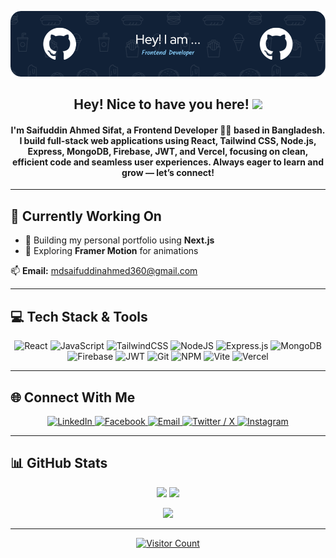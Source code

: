 <!-- Banner -->
<p align="center">
  <img src="./banner-img.png" alt="Banner Image" />
</p>

<div align="center">
  <h2>Hey! Nice to have you here! <img src="https://raw.githubusercontent.com/Sifat2245/Sifat2245/main/wave.gif" width="30px" /></h2>
  <h4>I'm Saifuddin Ahmed Sifat, a Frontend Developer 👨‍💻 based in Bangladesh. I build full-stack web applications using React, Tailwind CSS, Node.js, Express, MongoDB, Firebase, JWT, and Vercel, focusing on clean, efficient code and seamless user experiences. Always eager to learn and grow — let’s connect!</h4>
</div>

---

## 🚀 Currently Working On

- 🔭 Building my personal portfolio using **Next.js**
- 🎯 Exploring **Framer Motion** for animations


📫 **Email:** mdsaifuddinahmed360@gmail.com

---

## 💻 Tech Stack & Tools

<p align="center">
  <img src="https://img.shields.io/badge/React-20232A?style=for-the-badge&logo=react&logoColor=61DAFB" alt="React"/>
  <img src="https://img.shields.io/badge/JavaScript-F7DF1E?style=for-the-badge&logo=javascript&logoColor=black" alt="JavaScript"/>
  <img src="https://img.shields.io/badge/Tailwind_CSS-38B2AC?style=for-the-badge&logo=tailwind-css&logoColor=white" alt="TailwindCSS"/>
  <img src="https://img.shields.io/badge/Node.js-339933?style=for-the-badge&logo=nodedotjs&logoColor=white" alt="NodeJS"/>
  <img src="https://img.shields.io/badge/Express.js-000000?style=for-the-badge&logo=express&logoColor=white" alt="Express.js"/>
  <img src="https://img.shields.io/badge/MongoDB-4EA94B?style=for-the-badge&logo=mongodb&logoColor=white" alt="MongoDB"/>
  <img src="https://img.shields.io/badge/Firebase-FFCA28?style=for-the-badge&logo=firebase&logoColor=black" alt="Firebase"/>
  <img src="https://img.shields.io/badge/JWT-000000?style=for-the-badge&logo=jsonwebtokens&logoColor=white" alt="JWT"/>
  <img src="https://img.shields.io/badge/Git-F05032?style=for-the-badge&logo=git&logoColor=white" alt="Git"/>
  <img src="https://img.shields.io/badge/NPM-CB3837?style=for-the-badge&logo=npm&logoColor=white" alt="NPM"/>
  <img src="https://img.shields.io/badge/Vite-646CFF?style=for-the-badge&logo=vite&logoColor=white" alt="Vite"/>
  <img src="https://img.shields.io/badge/Vercel-000000?style=for-the-badge&logo=vercel&logoColor=white" alt="Vercel"/>
</p>

---

## 🌐 Connect With Me

<p align="center">
  <a href="https://linkedin.com/in/saifuddin-ahmed-sifat" target="_blank">
    <img src="https://img.shields.io/badge/LinkedIn-0077B5?style=for-the-badge&logo=linkedin&logoColor=white" alt="LinkedIn"/>
  </a>
  <a href="https://facebook.com/mdsifat3605" target="_blank">
    <img src="https://img.shields.io/badge/Facebook-1877F2?style=for-the-badge&logo=facebook&logoColor=white" alt="Facebook"/>
  </a>
  <a href="mailto:mdsaifuddinahmed360@gmail.com" target="_blank">
    <img src="https://img.shields.io/badge/Email-D14836?style=for-the-badge&logo=gmail&logoColor=white" alt="Email"/>
  </a>
  <a href="https://x.com/mdsifat1644976" target="_blank">
    <img src="https://img.shields.io/badge/Twitter-000000?style=for-the-badge&logo=twitter&logoColor=white" alt="Twitter / X"/>
  </a>
  <a href="https://www.instagram.com/sifat_224" target="_blank">
  <img src="https://img.shields.io/badge/Instagram-E4405F?style=for-the-badge&logo=instagram&logoColor=white" alt="Instagram"/>
</a>
</p>

---

## 📊 GitHub Stats

<p align="center">
  <img src="https://github-readme-stats.vercel.app/api?username=Sifat2245&theme=aura&hide_border=false&include_all_commits=true&count_private=true" width="48%" />
  <img src="https://github-readme-streak-stats.herokuapp.com/?user=Sifat2245&theme=aura&hide_border=false" width="48%" />
</p>

<p align="center">
  <img src="https://github-readme-stats.vercel.app/api/top-langs/?username=Sifat2245&theme=aura&layout=compact&hide_border=false" width="48%" />
</p>

---

<p align="center">
  <a href="https://visitcount.itsvg.in">
    <img src="https://visitcount.itsvg.in/api?id=Sifat2245&label=Profile%20Views&color=0&icon=0" alt="Visitor Count"/>
  </a>
</p>
